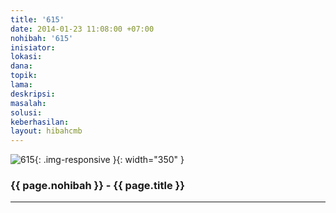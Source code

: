 ```yaml
---
title: '615'
date: 2014-01-23 11:08:00 +07:00
nohibah: '615'
inisiator: 
lokasi: 
dana: 
topik: 
lama: 
deskripsi: 
masalah: 
solusi: 
keberhasilan: 
layout: hibahcmb
---
```


![615](/static/img/hibahcmb/615.png){: .img-responsive }{: width="350" }

### {{ page.nohibah }} - {{ page.title }}

---
